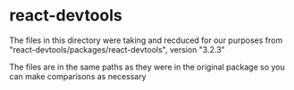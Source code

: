 # react-devtools

The files in this directory were taking and recduced for our purposes from "react-devtools/packages/react-devtools", version "3.2.3"

The files are in the same paths as they were in the original package so you can make comparisons as necessary